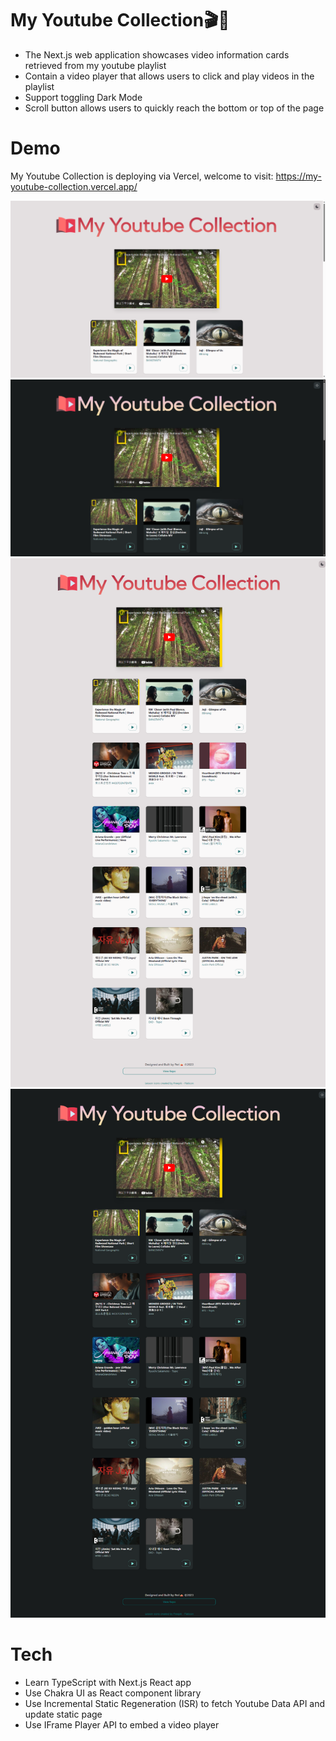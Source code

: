 # My Youtube Collection🎬🎵

- The Next.js web application showcases video information cards retrieved from my youtube playlist
- Contain a video player that allows users to click and play videos in the playlist
- Support toggling Dark Mode
- Scroll button allows users to quickly reach the bottom or top of the page

# Demo

My Youtube Collection is deploying via Vercel, welcome to visit: https://my-youtube-collection.vercel.app/

<img alt="screenshot" src="Preview-Images/light-screen-wide.png" width="640px" />
<img alt="screenshot" src="Preview-Images/dark-screen-wide.png" width="640px" />
<img alt="screenshot" src="Preview-Images/light-screen-full.png" width="640px" />
<img alt="screenshot" src="Preview-Images/dark-screen-full.png" width="640px" />

# Tech

- Learn TypeScript with Next.js React app
- Use Chakra UI as React component library
- Use Incremental Static Regeneration (ISR) to fetch Youtube Data API and update static page
- Use IFrame Player API to embed a video player
